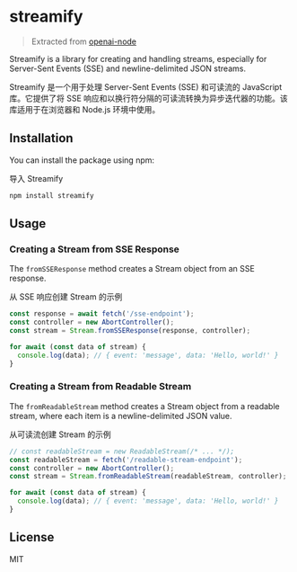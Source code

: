 # streamify

> Extracted from [openai-node](https://github.com/openai/openai-node)

Streamify is a library for creating and handling streams, especially for Server-Sent Events (SSE) and newline-delimited JSON streams.

Streamify 是一个用于处理 Server-Sent Events (SSE) 和可读流的 JavaScript 库。它提供了将 SSE 响应和以换行符分隔的可读流转换为异步迭代器的功能。该库适用于在浏览器和 Node.js 环境中使用。

## Installation

You can install the package using npm:

导入 Streamify

```bash
npm install streamify
```

## Usage

### Creating a Stream from SSE Response

The `fromSSEResponse` method creates a Stream object from an SSE response.

从 SSE 响应创建 Stream 的示例

```javascript
const response = await fetch('/sse-endpoint');
const controller = new AbortController();
const stream = Stream.fromSSEResponse(response, controller);

for await (const data of stream) {
  console.log(data); // { event: 'message', data: 'Hello, world!' }
}
```

### Creating a Stream from Readable Stream

The `fromReadableStream` method creates a Stream object from a readable stream, where each item is a newline-delimited JSON value.

从可读流创建 Stream 的示例

```javascript
// const readableStream = new ReadableStream(/* ... */);
const readableStream = fetch('/readable-stream-endpoint');
const controller = new AbortController();
const stream = Stream.fromReadableStream(readableStream, controller);

for await (const data of stream) {
  console.log(data); // { event: 'message', data: 'Hello, world!' }
}
```

## License

MIT
